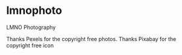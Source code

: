 # lmnophoto
 LMNO Photography

Thanks Pexels for the copyright free photos.
Thanks Pixabay for the copyright free icon